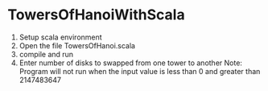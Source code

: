 # TowersOfHanoiWithScala
1. Setup scala environment
2. Open the file TowersOfHanoi.scala
3. compile and run 
4. Enter number of disks to swapped from one tower to another
Note: Program will not run when the input value is less than 0 and greater than 2147483647
